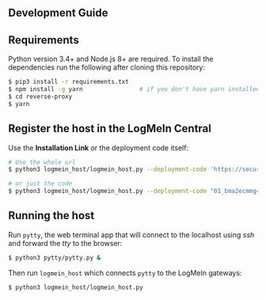 ## Development Guide

## Requirements

Python version 3.4+ and Node.js 8+ are required. To install the dependencies run the following after cloning this repository:

```sh
$ pip3 install -r requirements.txt
$ npm install -g yarn                # if you don't have yarn installed
$ cd reverse-proxy
$ yarn 
```

## Register the host in the LogMeIn Central

Use the **Installation Link** or the deployment code itself:

```sh
# Use the whole url
$ python3 logmein_host/logmein_host.py --deployment-code 'https://secure.logmein.com/i?l=en&c=01_bma2ecmmg4coyxou9oo6yhhvw0ewi3estniee'

# or just the code
$ python3 logmein_host/logmein_host.py --deployment-code "01_bma2ecmmg4coyxou9oo6yhhvw0ewi3estniee"
```

## Running the host

Run `pytty`, the web terminal app that will connect to the localhost using *ssh*  and forward the *tty* to the browser:

```sh
$ python3 pytty/pytty.py &
```

Then run `logmein_host` which connects `pytty` to the LogMeIn gateways:

```sh
$ python3 logmein_host/logmein_host.py 
```
